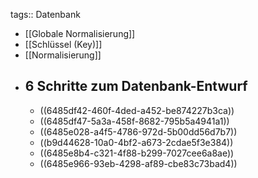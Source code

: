 tags:: Datenbank

- [[Globale Normalisierung]]
- [[Schlüssel (Key)]]
- [[Normalisierung]]
- ## 6 Schritte zum Datenbank-Entwurf
	- ((6485df42-460f-4ded-a452-be874227b3ca))
	- ((6485df47-5a3a-458f-8682-795b5a4941a1))
	- ((6485e028-a4f5-4786-972d-5b00dd56d7b7))
	- ((b9d44628-10a0-4bf2-a673-2cdae5f3e384))
	- ((6485e8b4-c321-4f88-b299-7027cee6a8ae))
	- ((6485e966-93eb-4298-af89-cbe83c73bad4))